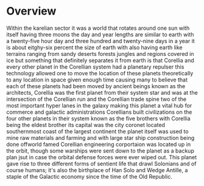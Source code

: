 # Overview

Within the karelian sector it was a world that rotates around one sun with itself having three moons the day and year lengths are similar to earth with a twenty-five hour day and three hundred and twenty-nine days in a year it is about eitghy-six percent the size of earth with also having earth like terrains ranging from sandy deserts forests jungles and regions covered in ice but something that definitely separates it from earth is that Corellia and every other planet in the Corellian system had a planetary repulser this technology allowed one to move the location of these planets theoretically to any location in space given enough time causing many to believe that each of these planets had been moved by ancient beings known as the architects, Corellia was the first planet  from their system star and was at the intersection of the Corellian run and the Corellian trade spine two of the most important hyper lanes in the galaxy making this planet a vital hub for commerce and galactic administrations  Corellians built civilizations on the four other planets in their system known as the five brothers with Corellia being the eldest brother its capital was the city coronet located southernmost coast of the largest continent the planet itself was used to mine raw materials and farming and with large star ship construction being done offworld famed Corellian engineering corportaion was located up in the orbit, though some warships were sent down to the planet as a backup plan jsut in case the orbital defense forces were ever wiped out.
This planet gave rise to three different forms of sentient life that drawl Solonians and of course humans; it's also the birthplace of Han Solo and Wedge Antille, a staple of the Galactic economy since the time of the Old Republic.
